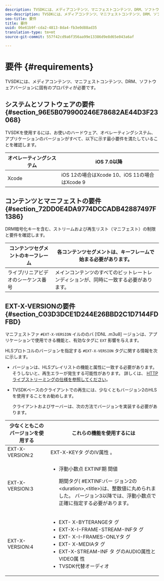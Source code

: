```yaml
---
description: TVSDKには、メディアコンテンツ、マニフェストコンテンツ、DRM、ソフトウェアバージョンに関する固有の要件があります。
seo-description: TVSDKには、メディアコンテンツ、マニフェストコンテンツ、DRM、ソフトウェアバージョンに関する固有の要件があります。
seo-title: 要件
title: 要件
uuid: 06e61b9f-cda2-4813-8da4-fb3e0d88ad35
translation-type: tm+mt
source-git-commit: 557f42cd9a6f356aa99e13386d9e8d65e043a6af

---
```



# 要件 {#requirements}

TVSDKには、メディアコンテンツ、マニフェストコンテンツ、DRM、ソフトウェアバージョンに固有のプロパティが必要です。

## システムとソフトウェアの要件 {#section_96E5B079900246E78682AE44D3F23068}

TVSDKを使用するには、お使いのハードウェア、オペレーティングシステム、アプリケーションのバージョンがすべて、以下に示す最小要件を満たしていることを確認します。

| オペレーティングシステム | iOS 7.0以降 |
|---|---|
| Xcode | iOS 12の場合はXcode 10、iOS 11の場合はXcode 9 |

## コンテンツとマニフェストの要件 {#section_72DD0E4DA9774DCCADB42887497F1386}

DRM暗号化キーを含む、ストリームおよび再生リスト（マニフェスト）の制限と要件を確認します。

| コンテンツセグメントのキーフレーム | 各コンテンツセグメントは、キーフレームで始まる必要があります。 |
|---|---|
| ライブ/リニアビデオのシーケンス番号 | メインコンテンツのすべてのビットレートレンディションが、同時に一致する必要があります。 |

## EXT-X-VERSIONの要件 {#section_C03D3DCE1D244E26BBD2C1D7144FDFBD}

マニフェストファ `#EXT-X-VERSION` イルののバ [!DNL .m3u8] ージョンは、アプリケーションで使用できる機能と、有効なタグに `EXT` 影響を与えます。

HLSプロトコルのバージョンを指定する `#EXT-X-VERSION` タグに関する情報を次に示します。

* バージョンは、HLSプレイリストの機能と属性に一致する必要があります。そうしないと、再生エラーが発生する可能性があります。 詳しくは、 [HTTPライブストリーミングの仕様を参照してください](https://datatracker.ietf.org/doc/draft-pantos-http-live-streaming/?include_text=1)。
* TVSDKベースのクライアントでの再生には、少なくともバージョン2のHLSを使用することをお勧めします。

   クライアントおよびサーバーは、次の方法でバージョンを実装する必要があります。

<table frame="all" colsep="1" rowsep="1" id="table_62EB98EDD9DE49EC84CB1C7D59BC40E6"> 
 <thead> 
  <tr rowsep="1"> 
   <th colname="1" class="entry"> 少なくともこのバージョンを使用する </th> 
   <th colname="2" class="entry"> これらの機能を使用するには </th> 
  </tr> 
 </thead>
 <tbody> 
  <tr rowsep="1"> 
   <td colname="1"> <span class="codeph"> EXT-X-VERSION:2 </span> </td> 
   <td colname="2"> EXT-X-KEYタ <span class="codeph"> グのIV属性 </span> 。 </td> 
  </tr> 
  <tr rowsep="1"> 
   <td colname="1"> <span class="codeph"> EXT-X-VERSION:3 </span> </td> 
   <td colname="2"> 
    <ul id="ul_C9500D3F934848639C204BF248F139FF"> 
     <li id="li_535A7E3FABCB46FE872A7EA5DE2A1784">浮動小数点 <span class="codeph"> EXTINF期 </span> 間値 <p>期間タグ( <span class="codeph"> #EXTINF:バー </span>ジョン2の&lt;duration&gt;,&lt;title&gt;)は、整数値に丸められました。 バージョン3以降では、浮動小数点で正確に指定する必要があります。 </p> </li> 
    </ul> </td> 
  </tr> 
  <tr rowsep="0"> 
   <td colname="1"> <span class="codeph"> EXT-X-VERSION:4 </span> </td> 
   <td colname="2"> 
    <ul id="ul_3355A6CBBE2141DDB92660BB4B604D70"> 
     <li id="li_5E73D41AF6DC4CEE88D6C029FFCFC350">EXT- <span class="codeph"> X-BYTERANGEタ </span> グ </li> 
     <li id="li_BF5141F516F749E5890860D487EB5287">EXT-X-I-FRAME-STREAM-INFタ <span class="codeph"></span> グ </li> 
     <li id="li_E0D399A13812499B94107CDE62998EE9">EXT- <span class="codeph"> X-I-FRAMES-ONLYタ </span> グ </li> 
     <li id="li_A7783AFF99854EFBBAECD2967E4CBF2B">EXT- <span class="codeph"> X-MEDIAタ </span> グ </li> 
     <li id="li_15AE652F33C1454AA90DDC65E7D6C2FD"><span class="codeph"> EXT-X-STREAM-INF </span> タ <span class="codeph"> グのAUDIO属性とVIDEO属 </span><span class="codeph"></span> 性 </li> 
     <li id="li_DB2A7847D5884F6E91FD9E78101FBCA5">TVSDK代替オーディオ </li> 
    </ul> </td> 
  </tr> 
 </tbody> 
</table>